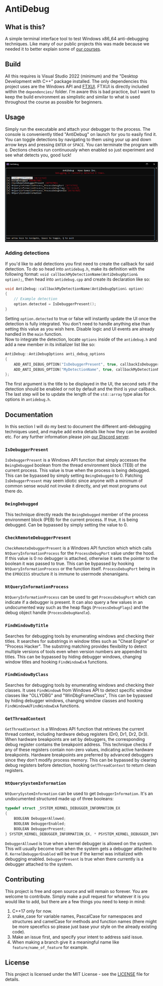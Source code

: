 # AntiDebug

## What is this?

A simple terminal interface tool to test Windows x86_64 anti-debugging techniques. Like many of our public projects this was made because we needed it to better explain
some of [our courses](https://haxo.games/courses).

## Build

All this requires is Visual Studio 2022 (minimum) and the "Desktop Development with C++" package installed. The only dependencies this project uses are the Windows API 
and [FTXUI](https://github.com/ArthurSonzogni/FTXUI). FTXUI is directly included within the `dependencies/` folder. I'm aware this is bad practice, but I want to keep
the build environment as simplistic and similar to what is used throughout the course as possible for beginners.

## Usage

Simply run the executable and attach your debugger to the process. The console is conveniently titled "AntiDebug" on launch for you to easily find it. You can toggle
detections by navigating to them using your up and down arrow keys and pressing `ENTER` or `SPACE`. You can terminate the program with `Q`. Dections checks run continuously
when enabled so just experiment and see what detects you, good luck!

![Screenshot of AntiDebug running.](repo/preview.png)

### Adding detections

If you'd like to add detections you first need to create the callback for said detection. To do so head into `antidebug.h`, make its definition with the following format:
`void callbackMyDetectionName(AntiDebugOption& option);`, then head into `antidebug.cpp` and create its declaration like so:
```c++
void AntiDebug::callbackMyDetectionName(AntiDebugOption& option)
{
	// Example detection
	option.detected = IsDebuggerPresent();
}
```
Setting `option.detected` to true or false will instantly update the UI once the detection is fully integrated. You don't need to handle anything else than setting this
value as you wish here. Disable logic and UI events are already handled in the `main` function.
<br />
Now to integrate the detection, locate `options` inside of the `antidebug.h` and add a new member in its initializer list like so:
```c++
AntiDebug::AntiDebugOptions anti_debug_options
{
	ADD_ANTI_DEBUG_OPTION("IsDebuggerPresent", true, callbackIsDebuggerPresent),
	ADD_ANTI_DEBUG_OPTION("MyDetectionName", true, callbackMyDetectionName), // <- Example integration
};
```
The first argument is the title to be displayed in the UI, the second sets if the detection should be enabled or not by default and the third is your callback.
<br />
The last step will be to update the length of the `std::array` type alias for options in `antidebug.h`.

## Documentation

In this section I will do my best to document the different anti-debugging techniques used, and maybe add extra details like how they can be avoided etc. For any further
information please join [our Discord server](https://discord.gg/f6AbaCATMg).

### `IsDebuggerPresent`

`IsDebuggerPresent` is a Windows API function that simply accesses the `BeingDebugged` boolean from the thread environment block (TEB) of the current process. This value
is true when the process is being debugged. This can be bypassed by simply setting `BeingDebugged` to 0. Patching `IsDebuggerPresent` may seem idiotic since anyone with a
minimum of common sense would not invoke it directly, and yet most programs out there do.

### `BeingDebugged`

This technique directly reads the `BeingDebugged` member of the process environment block (PEB) for the current process. If true, it is being debugged. Can be bypassed by
simply setting the value to 0.

### `CheckRemoteDebuggerPresent`

`CheckRemoteDebuggerPresent` is a Windows API function which which calls `NtQueryInformationProcess` for the `ProcessDebugPort` value under the hood. If this value is 0
no debugger is attached, otherwise it sets the pointer to the boolean it was passed to true. This can be bypassed by hooking `NtQueryInformationProcess` or the function
itself. `ProcessDebugPort` being in the `EPROCESS` structure it is immune to usermode shenanigans.

### `NtQueryInformationProcess`

`NtQueryInformationProcess` can be used to get `ProcessDebugPort` which can indicate if a debugger is present. It can also query a few values in an undocumented way such
as the heap flags (`ProcessDebugFlags`) and the debug object handle (`ProcessDebugHandle`).

### `FindWindowByTitle`

Searches for debugging tools by enumerating windows and checking their titles. It searches for substrings in window titles such as "Cheat Engine" or "Process Hacker". 
The substring matching provides flexibility to detect multiple versions of tools even when version numbers are appended to titles. This can be bypassed by hiding debugger 
windows, changing window titles and hooking `FindWindowExA` functions.

### `FindWindowByClass`

Searches for debugging tools by enumerating windows and checking their classes. It uses `FindWindowA` from Windows API to detect specific window classes like "OLLYDBG" and "WinDbgFrameClass", 
This can be bypassed by hiding debugger windows, changing window classes and hooking `FindWindowA`/`FindWindowExA` functions.

### `GetThreadContext`

`GetThreadContext` is a Windows API function that retrieves the current thread context, including hardware debug registers (Dr0, Dr1, Dr2, Dr3). When hardware breakpoints are set by debuggers, the corresponding debug register contains the breakpoint address. This technique checks if any of these registers contain non-zero values, indicating active hardware breakpoints. Hardware breakpoints are preferred by advanced debuggers since they don't modify process memory. This can be bypassed by clearing debug registers before detection, hooking `GetThreadContext` to return clean registers.

### `NtQuerySystemInformation`

`NtQuerySystemInformation` can be used to get `DebuggerInformation`. It's an undocumented structured made up of three booleans:
```c++
typedef struct _SYSTEM_KERNEL_DEBUGGER_INFORMATION_EX 
{
	BOOLEAN DebuggerAllowed;
	BOOLEAN DebuggerEnabled;
	BOOLEAN DebuggerPresent;
} SYSTEM_KERNEL_DEBUGGER_INFORMATION_EX, * PSYSTEM_KERNEL_DEBUGGER_INFORMATION_EX;
```
`DebuggerAllowed` is true when a kernel debugger is allowed on the system. This will usually become true when the system gets a debugger attached to it. `KernelDebuggerEnabled` will
be true if the kernel was initialized with debugging enabled. `DebuggerPresent` is true when there currently is a debugger attached to the system.

## Contributing

This project is free and open source and will remain so forever. You are welcome to contribute. Simply make a pull request for whatever it is you would like to add, but
there are a few things you need to keep in mind:
1. C++17 only for now.
2. snake_case for variable names, PascalCase for namespaces and structures and camelCase for methods and function names (there might be more specefics so please just
base your style on the already existing code).
3. Make an issue first, and specify your intent to address said issue.
4. When making a branch give it a meaningful name like `feature/name_of_feature` for example.

## License

This project is licensed under the MIT License - see the [LICENSE](LICENSE) file for details.

